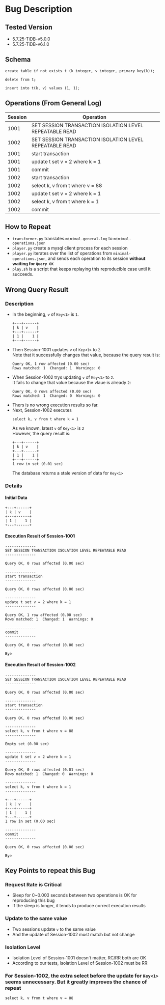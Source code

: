 # Bug Description

## Tested Version
- 5.7.25-TiDB-v5.0.0
- 5.7.25-TiDB-v6.1.0

## Schema
```
create table if not exists t (k integer, v integer, primary key(k));

delete from t;

insert into t(k, v) values (1, 1);
```

## Operations (From General Log)
| Session | Operation                                               |
| ------- | ------------------------------------------------------- |
| 1001    | SET SESSION TRANSACTION ISOLATION LEVEL REPEATABLE READ |
| 1002    | SET SESSION TRANSACTION ISOLATION LEVEL REPEATABLE READ |
| 1001    | start transaction                                       |
| 1001    | update t set v = 2 where k = 1                          |
| 1001    | commit                                                  |
| 1002    | start transaction                                       |
| 1002    | select k, v from t where v = 88                         |
| 1002    | update t set v = 2 where k = 1                          |
| 1002    | select k, v from t where k = 1                          |
| 1002    | commit                                                  |

## How to Repeat

- `transformer.py` translates `minimal-general.log` to `minimal-operations.json`
- `player.py` create a mysql client process for each session
- `player.py` iterates over the list of operations from `minimal-operations.json`, and sends each operation to its session **without waiting for `Query OK`**
- `play.sh` is a script that keeps replaying this reproducible case until it succeeds.

## Wrong Query Result

### Description

- In the beginning, `v` of `Key<1>` is `1`.
  ```
  +---+------+
  | k | v    |
  +---+------+
  | 1 |    1 |
  +---+------+
  ```
- Then Session-1001 updates `v` of `Key<1>` to `2`.  
  Note that it successfully changes that value, because the query result is: 
  ```
  Query OK, 1 row affected (0.00 sec)
  Rows matched: 1  Changed: 1  Warnings: 0
  ```
- When Session-1002 trys updating `v` of `Key<1>` to `2`.  
  It fails to change that value because the vlaue is already `2`:
  ```
  Query OK, 0 rows affected (0.00 sec)
  Rows matched: 1  Changed: 0  Warnings: 0
  ```
- Thers is no wrong execution results so far.
- Next, Session-1002 executes
  ```
  select k, v from t where k = 1
  ```
  As we known, latest `v` of `Key<1>` is `2`  
  However, the query result is:
  ```
  +---+------+
  | k | v    |
  +---+------+
  | 1 |    1 |
  +---+------+
  1 row in set (0.01 sec)
  ```
  The database returns a stale version of data for `Key<1>`

### Details

#### Initial Data
```
+---+------+
| k | v    |
+---+------+
| 1 |    1 |
+---+------+
```

#### Execution Result of Session-1001
```
--------------
SET SESSION TRANSACTION ISOLATION LEVEL REPEATABLE READ
--------------

Query OK, 0 rows affected (0.00 sec)

--------------
start transaction
--------------

Query OK, 0 rows affected (0.00 sec)

--------------
update t set v = 2 where k = 1
--------------

Query OK, 1 row affected (0.00 sec)
Rows matched: 1  Changed: 1  Warnings: 0

--------------
commit
--------------

Query OK, 0 rows affected (0.00 sec)

Bye

```

#### Execution Result of Session-1002


```
--------------
SET SESSION TRANSACTION ISOLATION LEVEL REPEATABLE READ
--------------

Query OK, 0 rows affected (0.00 sec)

--------------
start transaction
--------------

Query OK, 0 rows affected (0.00 sec)

--------------
select k, v from t where v = 88
--------------

Empty set (0.00 sec)

--------------
update t set v = 2 where k = 1
--------------

Query OK, 0 rows affected (0.01 sec)
Rows matched: 1  Changed: 0  Warnings: 0

--------------
select k, v from t where k = 1
--------------

+---+------+
| k | v    |
+---+------+
| 1 |    1 |
+---+------+
1 row in set (0.00 sec)

--------------
commit
--------------

Query OK, 0 rows affected (0.00 sec)

Bye

```
   

## Key Points to repeat this Bug

### Request Rate is Critical  
- Sleep for 0~0.003 seconds between two operations is OK for reproducing this bug
- If the sleep is longer, it tends to produce correct execution results
  
### Update to the same value
- Two sessions update `v` to the same value
- And the update of Session-1002 must match but not change  
  
### Isolation Level  
- Isolation Level of Session-1001 doesn't matter, RC/RR both are OK
- According to our tests, Isolation Level of Session-1002 must be RR

### For Session-1002, the extra select before the update for `Key<1>` seems unnecessary. But it greatly improves the chance of repeat  
```
select k, v from t where v = 88
```